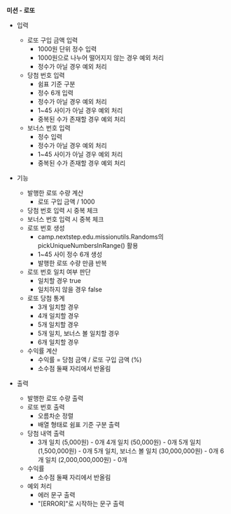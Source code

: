 **미션 - 로또**

- 입력
  - 로또 구입 금액 입력
    - 1000원 단위 정수 입력
    - 1000원으로 나누어 떨어지지 않는 경우 예외 처리
    - 정수가 아닐 경우 예외 처리
  - 당첨 번호 입력
    - 쉼표 기준 구분
    - 정수 6개 입력
    - 정수가 아닐 경우 예외 처리
    - 1~45 사이가 아닐 경우 예외 처리
    - 중복된 수가 존재할 경우 예외 처리
  - 보너스 번호 입력
    - 정수 입력
    - 정수가 아닐 경우 예외 처리
    - 1~45 사이가 아닐 경우 예외 처리
    - 중복된 수가 존재할 경우 예외 처리

- 기능
  - 발행한 로또 수량 계산
    - 로또 구입 금액 / 1000
  - 당첨 번호 입력 시 중복 체크
  - 보너스 번호 입력 시 중복 체크
  - 로또 번호 생성
    - camp.nextstep.edu.missionutils.Randoms의 pickUniqueNumbersInRange() 활용
    - 1~45 사이 정수 6개 생성
    - 발행한 로또 수량 만큼 반복
  - 로또 번호 일치 여부 판단
    - 일치할 경우 true
    - 일치하지 않을 경우 false
  - 로또 당첨 통계
    - 3개 일치할 경우
    - 4개 일치할 경우
    - 5개 일치할 경우
    - 5개 일치, 보너스 볼 일치할 경우
    - 6개 일치할 경우
  - 수익률 계산
    - 수익률 = 당첨 금액 / 로또 구입 금액 (%)
    - 소수점 둘째 자리에서 반올림

- 출력
  - 발행한 로또 수량 출력
  - 로또 번호 출력
    - 오름차순 정렬
    - 배열 형태로 쉼표 기준 구분 출력
  - 당첨 내역 출력
    - 3개 일치 (5,000원) - 0개
      4개 일치 (50,000원) - 0개
      5개 일치 (1,500,000원) - 0개
      5개 일치, 보너스 볼 일치 (30,000,000원) - 0개
      6개 일치 (2,000,000,000원) - 0개
  - 수익률
    - 소수점 둘째 자리에서 반올림
  - 예외 처리
    - 에러 문구 출력
    - "[ERROR]"로 시작하는 문구 출력
